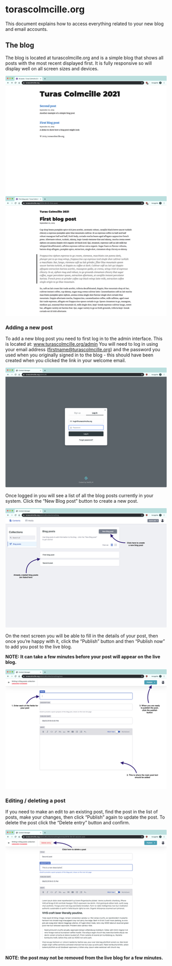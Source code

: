 # torascolmcille.org
This document explains how to access everything related to your new blog and email accounts.

## The blog
The blog is located at turascolmcille.org and is a simple blog that shows all posts with the most recent displayed first. It is fully responsive so will display well on all screen sizes and devices.

![turas colmcille blog example homepage](./screenshots/homepage.png)
![an example blog post](./screenshots/example-post.png)

### Adding a new post
To add a new blog post you need to first log in to the admin interface. This is located at:
www.turascolmcille.org/admin
You will need to log in using your email address (firstname@turascolmcille.org) and the password you used when you originally signed in to the blog - this should have been created when you clicked the link in your welcome email.

![login screen](./screenshots/login.png)

Once logged in you will see a list of all the blog posts currently in your system. Click the “New Blog post” button to create a new post.

![main admin dashboard](./screenshots/main-admin-ui.png)

On the next screen you will be able to fill in the details of your post, then once you’re happy with it, click the “Publish” button and then “Publish now” to add you post to the live blog.

**NOTE: It can take a few minutes before your post will appear on the live blog.**

![adding a new post](./screenshots/adding-a-post.png)

### Editing / deleting a post

If you need to make an edit to an existing post, find the post in the list of posts, make your changes, then click “Publish” again to update the post. To delete the post click the “Delete entry” button and confirm.

![editing a post](./screenshots/editing-deleting-a-post.png)

**NOTE: the post may not be removed from the live blog for a few minutes.**